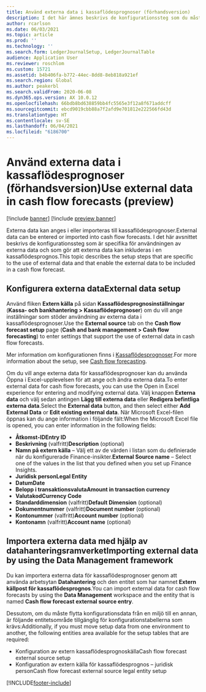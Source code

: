 ```yaml
---
title: Använd externa data i kassaflödesprognoser (förhandsversion)
description: I det här ämnes beskrivs de konfigurationssteg som du måste utföra så att externa data kan anges i eller importeras till kassaflödesprognoser.
author: rcarlson
ms.date: 06/03/2021
ms.topic: article
ms.prod: ''
ms.technology: ''
ms.search.form: LedgerJournalSetup, LedgerJournalTable
audience: Application User
ms.reviewer: roschlom
ms.custom: 15721
ms.assetid: b4b406fa-b772-44ec-8dd8-8eb818a921ef
ms.search.region: Global
ms.author: peakerbl
ms.search.validFrom: 2020-06-08
ms.dyn365.ops.version: AX 10.0.12
ms.openlocfilehash: 66bdb8bd638859bb4fc5565e3f12a8f671addcff
ms.sourcegitcommit: ebcd9019cbb88a7f2afd9e701812e222566fd43d
ms.translationtype: HT
ms.contentlocale: sv-SE
ms.lasthandoff: 06/04/2021
ms.locfileid: "6186700"
---
```

# <a name="use-external-data-in-cash-flow-forecasts-preview"></a><span data-ttu-id="a67f5-103">Använd externa data i kassaflödesprognoser (förhandsversion)</span><span class="sxs-lookup"><span data-stu-id="a67f5-103">Use external data in cash flow forecasts (preview)</span></span>

[!include [banner](../includes/banner.md)]
[!include [preview banner](../includes/preview-banner.md)]

<span data-ttu-id="a67f5-104">Externa data kan anges i eller importeras till kassaflödesprognoser.</span><span class="sxs-lookup"><span data-stu-id="a67f5-104">External data can be entered or imported into cash flow forecasts.</span></span> <span data-ttu-id="a67f5-105">I det här avsnittet beskrivs de konfigurationssteg som är specifika för användningen av externa data och som gör att externa data kan inkluderas i en kassaflödesprognos.</span><span class="sxs-lookup"><span data-stu-id="a67f5-105">This topic describes the setup steps that are specific to the use of external data and that enable the external data to be included in a cash flow forecast.</span></span>

## <a name="external-data-setup"></a><span data-ttu-id="a67f5-106">Konfigurera externa data</span><span class="sxs-lookup"><span data-stu-id="a67f5-106">External data setup</span></span>

<span data-ttu-id="a67f5-107">Använd fliken **Extern källa** på sidan **Kassaflödesprognosinställningar** (**Kassa- och bankhantering \> Kassaflödeprognoser**) om du vill ange inställningar som stöder användning av externa data i kassaflödesprognoser.</span><span class="sxs-lookup"><span data-stu-id="a67f5-107">Use the **External source** tab on the **Cash flow forecast setup** page (**Cash and bank management \> Cash flow forecasting**) to enter settings that support the use of external data in cash flow forecasts.</span></span>

<span data-ttu-id="a67f5-108">Mer information om konfigurationen finns i [Kassaflödesprognoser](../cash-bank-management/cash-flow-forecasting.md).</span><span class="sxs-lookup"><span data-stu-id="a67f5-108">For more information about the setup, see [Cash flow forecasting](../cash-bank-management/cash-flow-forecasting.md).</span></span>

<span data-ttu-id="a67f5-109">Om du vill ange externa data för kassaflödesprognoser kan du använda Öppna i Excel-upplevelsen för att ange och ändra externa data.</span><span class="sxs-lookup"><span data-stu-id="a67f5-109">To enter external data for cash flow forecasts, you can use the Open in Excel experience for entering and modifying external data.</span></span> <span data-ttu-id="a67f5-110">Välj knappen **Externa data** och välj sedan antingen **Lägg till externa data** eller **Redigera befintliga externa data**.</span><span class="sxs-lookup"><span data-stu-id="a67f5-110">Select the **External data** button, and then select either **Add External Data** or **Edit existing external data**.</span></span> <span data-ttu-id="a67f5-111">När Microsoft Excel-filen öppnas kan du ange information i följande fält:</span><span class="sxs-lookup"><span data-stu-id="a67f5-111">When the Microsoft Excel file is opened, you can enter information in the following fields:</span></span>

- <span data-ttu-id="a67f5-112">**Åtkomst-ID**</span><span class="sxs-lookup"><span data-stu-id="a67f5-112">**Entry ID**</span></span>
- <span data-ttu-id="a67f5-113">**Beskrivning** (valfritt)</span><span class="sxs-lookup"><span data-stu-id="a67f5-113">**Description** (optional)</span></span>
- <span data-ttu-id="a67f5-114">**Namn på extern källa** – Välj ett av de värden i listan som du definierade när du konfigurerade Finance-insikter.</span><span class="sxs-lookup"><span data-stu-id="a67f5-114">**External Source name** – Select one of the values in the list that you defined when you set up Finance Insights.</span></span>
- <span data-ttu-id="a67f5-115">**Juridisk person**</span><span class="sxs-lookup"><span data-stu-id="a67f5-115">**Legal Entity**</span></span>
- <span data-ttu-id="a67f5-116">**Datum**</span><span class="sxs-lookup"><span data-stu-id="a67f5-116">**Date**</span></span>
- <span data-ttu-id="a67f5-117">**Belopp i transaktionsvaluta**</span><span class="sxs-lookup"><span data-stu-id="a67f5-117">**Amount in transaction currency**</span></span>
- <span data-ttu-id="a67f5-118">**Valutakod**</span><span class="sxs-lookup"><span data-stu-id="a67f5-118">**Currency Code**</span></span>
- <span data-ttu-id="a67f5-119">**Standarddimension** (valfritt)</span><span class="sxs-lookup"><span data-stu-id="a67f5-119">**Default Dimension** (optional)</span></span>
- <span data-ttu-id="a67f5-120">**Dokumentnummer** (valfritt)</span><span class="sxs-lookup"><span data-stu-id="a67f5-120">**Document number** (optional)</span></span>
- <span data-ttu-id="a67f5-121">**Kontonummer** (valfritt)</span><span class="sxs-lookup"><span data-stu-id="a67f5-121">**Account number** (optional)</span></span>
- <span data-ttu-id="a67f5-122">**Kontonamn** (valfritt)</span><span class="sxs-lookup"><span data-stu-id="a67f5-122">**Account name** (optional)</span></span>

## <a name="importing-external-data-by-using-the-data-management-framework"></a><span data-ttu-id="a67f5-123">Importera externa data med hjälp av datahanteringsramverket</span><span class="sxs-lookup"><span data-stu-id="a67f5-123">Importing external data by using the Data Management framework</span></span>

<span data-ttu-id="a67f5-124">Du kan importera externa data för kassaflödesprognoser genom att använda arbetsytan **Datahantering** och den entitet som har namnet **Extern källpost för kassaflödesprognos**.</span><span class="sxs-lookup"><span data-stu-id="a67f5-124">You can import external data for cash flow forecasts by using the **Data Management** workspace and the entity that is named **Cash flow forecast external source entry**.</span></span>

<span data-ttu-id="a67f5-125">Dessutom, om du måste flytta konfigurationsdata från en miljö till en annan, är följande entitetsområde tillgänglig för konfigurationstabellerna som krävs:</span><span class="sxs-lookup"><span data-stu-id="a67f5-125">Additionally, if you must move setup data from one environment to another, the following entities area available for the setup tables that are required:</span></span>

- <span data-ttu-id="a67f5-126">Konfiguration av extern kassaflödesprognoskälla</span><span class="sxs-lookup"><span data-stu-id="a67f5-126">Cash flow forecast external source setup</span></span>
- <span data-ttu-id="a67f5-127">Konfiguration av extern källa för kassaflödesprognos – juridisk person</span><span class="sxs-lookup"><span data-stu-id="a67f5-127">Cash flow forecast external source legal entity setup</span></span>

[!INCLUDE[footer-include](../../includes/footer-banner.md)]
